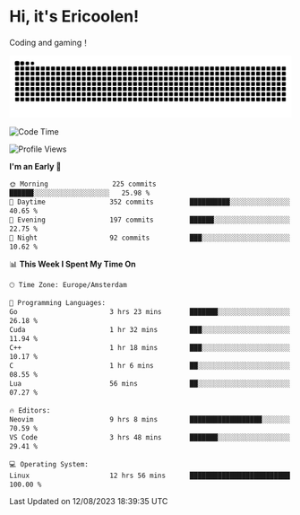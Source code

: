 # Hi, it's Ericoolen!
Coding and gaming！

<picture>
  <source media="(prefers-color-scheme: dark)" srcset="https://raw.githubusercontent.com/Eric-Song-Nop/Eric-Song-Nop/output/github-contribution-grid-snake-dark.svg">
  <source media="(prefers-color-scheme: light)" srcset="https://raw.githubusercontent.com/Eric-Song-Nop/Eric-Song-Nop/output/github-contribution-grid-snake.svg">
  <img alt="github contribution grid snake animation" src="https://raw.githubusercontent.com/Eric-Song-Nop/Eric-Song-Nop/output/github-contribution-grid-snake.svg">
</picture>

<!--START_SECTION:waka-->
![Code Time](http://img.shields.io/badge/Code%20Time-940%20hrs%2046%20mins-blue)

![Profile Views](http://img.shields.io/badge/Profile%20Views-15-blue)

**I'm an Early 🐤** 

```text
🌞 Morning                225 commits         ██████░░░░░░░░░░░░░░░░░░░   25.98 % 
🌆 Daytime                352 commits         ██████████░░░░░░░░░░░░░░░   40.65 % 
🌃 Evening                197 commits         ██████░░░░░░░░░░░░░░░░░░░   22.75 % 
🌙 Night                  92 commits          ███░░░░░░░░░░░░░░░░░░░░░░   10.62 % 
```


📊 **This Week I Spent My Time On** 

```text
🕑︎ Time Zone: Europe/Amsterdam

💬 Programming Languages: 
Go                       3 hrs 23 mins       ███████░░░░░░░░░░░░░░░░░░   26.18 % 
Cuda                     1 hr 32 mins        ███░░░░░░░░░░░░░░░░░░░░░░   11.94 % 
C++                      1 hr 18 mins        ███░░░░░░░░░░░░░░░░░░░░░░   10.17 % 
C                        1 hr 6 mins         ██░░░░░░░░░░░░░░░░░░░░░░░   08.55 % 
Lua                      56 mins             ██░░░░░░░░░░░░░░░░░░░░░░░   07.27 % 

🔥 Editors: 
Neovim                   9 hrs 8 mins        ██████████████████░░░░░░░   70.59 % 
VS Code                  3 hrs 48 mins       ███████░░░░░░░░░░░░░░░░░░   29.41 % 

💻 Operating System: 
Linux                    12 hrs 56 mins      █████████████████████████   100.00 % 
```


 Last Updated on 12/08/2023 18:39:35 UTC
<!--END_SECTION:waka-->
